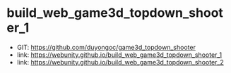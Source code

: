 # build_web_game3d_topdown_shooter_1

- GIT: https://github.com/duyongoc/game3d_topdown_shooter
- link: https://webunity.github.io/build_web_game3d_topdown_shooter_1
- link: https://webunity.github.io/build_web_game3d_topdown_shooter_2
